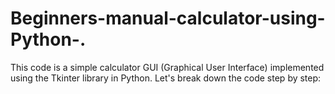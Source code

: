 # Beginners-manual-calculator-using-Python-.


This code is a simple calculator GUI (Graphical User Interface) implemented using the Tkinter library in Python. 
Let's break down the code step by step:
